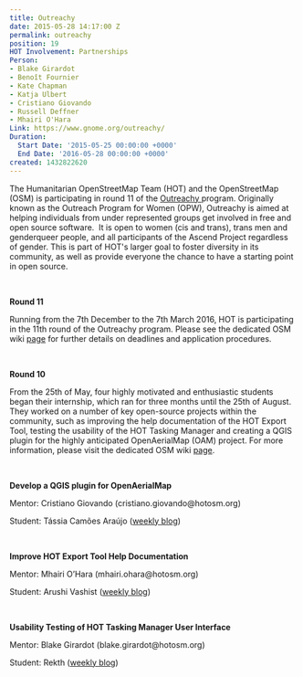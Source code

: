 ```yaml
---
title: Outreachy
date: 2015-05-28 14:17:00 Z
permalink: outreachy
position: 19
HOT Involvement: Partnerships
Person:
- Blake Girardot
- Benoît Fournier
- Kate Chapman
- Katja Ulbert
- Cristiano Giovando
- Russell Deffner
- Mhairi O'Hara
Link: https://www.gnome.org/outreachy/
Duration:
  Start Date: '2015-05-25 00:00:00 +0000'
  End Date: '2016-05-28 00:00:00 +0000'
created: 1432822620
---
```


<p class="p1"><span class="s1">The Humanitarian OpenStreetMap Team (HOT) and the OpenStreetMap (OSM) is participating in round 11 of the <a href="https://www.gnome.org/outreachy/">Outreachy </a>program. Originally known as the Outreach Program for Women (OPW), Outreachy is aimed at helping individuals from under represented groups get involved in free and open source software.&nbsp; It is open to women (cis and trans), trans men and genderqueer people, and all participants of the Ascend Project regardless of gender. This is part of HOT's larger goal to foster diversity in its community, as well as provide everyone the chance to have a starting point in open source.&nbsp;</span></p><p class="p1">&nbsp;</p><p class="p1"><span class="s1"><strong><span class="s1">Round 11</span></strong></span></p><p class="p1"><span class="s1">Running from the 7th December to the 7th March 2016, HOT is participating in the 11th round of the Outreachy program. Please see the dedicated OSM wiki <a href="http://wiki.openstreetmap.org/wiki/Outreachy_Round_11">page</a> for further details on deadlines and application procedures.</span></p><p class="p1">&nbsp;</p><p class="p1"><strong><span class="s1">Round 10</span></strong></p><p class="p1"><span class="s1">From the 25th of May, four highly motivated and enthusiastic students began their internship, which ran for three months until the 25th of August. They worked on a number of key open-source projects within the community, such as improving the help documentation of the HOT Export Tool, testing the usability of the HOT Tasking Manager and creating a QGIS plugin for the highly anticipated OpenAerialMap (OAM) project. For more information, please visit the dedicated OSM wiki <a href="http://wiki.openstreetmap.org/wiki/Outreachy_Round_10">page</a>.</span></p><p class="p2">&nbsp;</p><p class="p2"><strong><span class="s1">Develop a QGIS plugin for OpenAerialMap&nbsp;</span></strong></p><p class="p1"><span class="s1">Mentor: Cristiano Giovando (cristiano.giovando@hotosm.org)</span></p><p class="p2"><span class="s1">Student: Tássia Camões Araújo (<a href="https://www.openstreetmap.org/user/tassia/diary">w</a></span><span class="s1"><a href="https://www.openstreetmap.org/user/tassia/diary">eekly blog</a>)</span></p><p class="p2">&nbsp;</p><p class="p1"><strong><span class="s1">Improve HOT Export Tool Help Documentation</span></strong></p><p class="p1"><span class="s1">Mentor: Mhairi O’Hara (mhairi.ohara@hotosm.org)</span></p><p class="p1"><span class="s1">Student: Arushi Vashist (<a href="https://www.openstreetmap.org/user/Arushi%20Vashist/diary">w</a></span><span class="s1"><a href="https://www.openstreetmap.org/user/Arushi%20Vashist/diary">eekly blog</a>)</span></p><p class="p2">&nbsp;</p><p class="p1"><strong><span class="s1">Usability Testing of HOT Tasking Manager User Interface&nbsp;</span></strong></p><p class="p1"><span class="s1">Mentor: Blake Girardot (blake.girardot@hotosm.org)</span></p><p class="p1"><span class="s1">Student: Rekth (<a href="https://www.openstreetmap.org/user/rekth/diary/35188">w</a></span><span class="s1"><a href="https://www.openstreetmap.org/user/rekth/diary/35188">eekly blog</a>)</span>&nbsp;</p><p class="p2">&nbsp;</p><p class="p2">&nbsp;</p>
